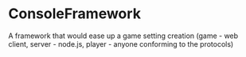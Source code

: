 ConsoleFramework
================

A framework that would ease up a game setting creation (game - web client, server - node.js, player - anyone conforming to the protocols)
